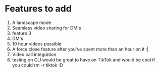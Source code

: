# Features to add

1. A landscape mode
2. Seamless video sharing for DM's
3. feature 3
1. DM's
2. 10 hour videos possible
3. A force close feature after you've spent more than an hour on it :|
4. Video call integration
5. testing on CLI would be great to have on TikTok and would be cool if you could rm -r tiktok :D